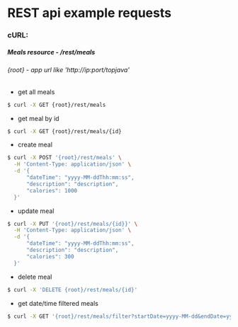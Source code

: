 # REST api example requests

### cURL:
##### Meals resource - /rest/meals
###### {root} - app url like 'http://ip:port/topjava'
- get all meals 
``` bash
$ curl -X GET {root}/rest/meals
```
- get meal by id 
``` bash
$ curl -X GET {root}/rest/meals/{id}
```
- create meal 
``` bash
$ curl -X POST '{root}/rest/meals' \
  -H 'Content-Type: application/json' \
  -d '{
      "dateTime": "yyyy-MM-ddThh:mm:ss",
      "description": "description",
      "calories": 1000
  }' 
```
- update meal 
``` bash
$ curl -X PUT '{root}/rest/meals/{id}}' \
  -H 'Content-Type: application/json' \
  -d '{
      "dateTime": "yyyy-MM-ddThh:mm:ss",
      "description": "description",
      "calories": 300
  }'
```
- delete meal 
``` bash
$ curl -X 'DELETE {root}/rest/meals/{id}'
```
- get date/time filtered meals 
``` bash
$ curl -X GET '{root}/rest/meals/filter?startDate=yyyy-MM-dd&endDate=yyyy-MM-dd&startTime=hh:mm&endTime=hh:mm'
```
